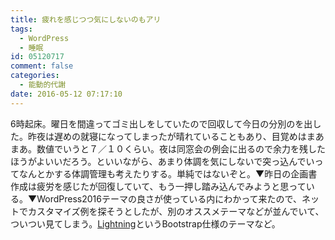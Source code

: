 ```yaml
---
title: 疲れを感じつつ気にしないのもアリ
tags:
  - WordPress
  - 睡眠
id: 05120717
comment: false
categories:
  - 能動的代謝
date: 2016-05-12 07:17:10
---
```


6時起床。曜日を間違ってゴミ出しをしていたので回収して今日の分別のを出した。昨夜は遅めの就寝になってしまったが晴れていることもあり、目覚めはまあまあ。数値でいうと７／１０くらい。夜は同窓会の例会に出るので余力を残したほうがよいいだろう。といいながら、<!--more-->あまり体調を気にしないで突っ込んでいってなんとかする体調管理も考えたりする。単純ではないぞと。▼昨日の企画書作成は疲労を感じたが回復していて、もう一押し踏み込んでみようと思っている。▼WordPress2016テーマの良さが使っている内にわかって来たので、ネットでカスタマイズ例を探そうとしたが、別のオススメテーマなどが並んでいて、ついつい見てしまう。[Lightning](https://lightning.vektor-inc.co.jp/ja/)というBootstrap仕様のテーマなど。